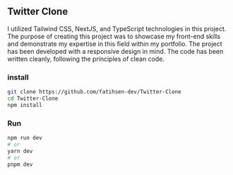 ## Twitter Clone

I utilized Tailwind CSS, NextJS, and TypeScript technologies in this project. The purpose of creating this project was to showcase my front-end skills and demonstrate my expertise in this field within my portfolio. The project has been developed with a responsive design in mind. The code has been written cleanly, following the principles of clean code.

### install 
```bash
git clone https://github.com/fatihsen-dev/Twitter-Clone
cd Twitter-Clone
npm install
```

### Run
```bash
npm run dev
# or
yarn dev
# or
pnpm dev
```
